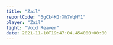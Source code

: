 ```yaml
---
title: "Zail"
reportCode: "6gCk4KGrXh7WqHY1"
player: "Zail"
fight: "Void Reaver"
date: 2021-11-10T19:47:04.454000+00:00
---
```

